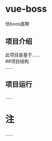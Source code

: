 # vue-boss
仿boos直聘
## 项目介绍<br>
此项目是基于......<br>
##项目结构<br>
......<br>
## 项目运行<br>
......<br>
# 注<br>
......
